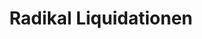 ---
title: "Radikal Liquidationen"
url: /herzogenbuchsee/radikal-liquidationen/
shop: Supermarkt
---